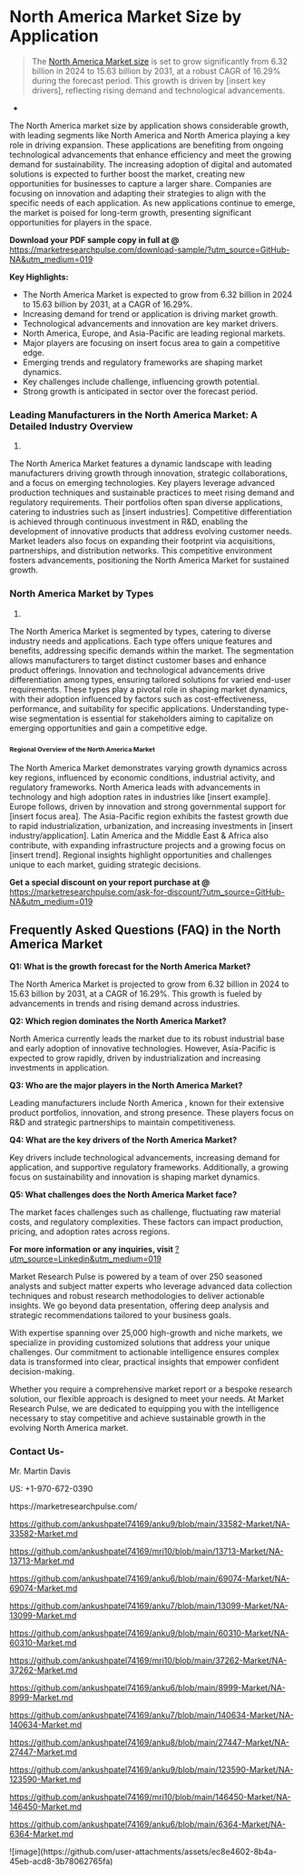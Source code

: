 <h1>North America  Market&nbsp;Size by Application</h1><blockquote><p>The <a href="https://marketresearchpulse.com/download-sample/?utm_source=GitHub-NA&amp;utm_medium=019">North America  Market size</a> is set to grow significantly from 6.32 billion in 2024 to 15.63 billion by 2031, at a robust CAGR of 16.29% during the forecast period. This growth is driven by [insert key drivers], reflecting rising demand and technological advancements.</p></blockquote><ul><li></li></ul><p>The North America  market size by application shows considerable growth, with leading segments like North America  and North America  playing a key role in driving expansion. These applications are benefiting from ongoing technological advancements that enhance efficiency and meet the growing demand for sustainability. The increasing adoption of digital and automated solutions is expected to further boost the market, creating new opportunities for businesses to capture a larger share. Companies are focusing on innovation and adapting their strategies to align with the specific needs of each application. As new applications continue to emerge, the market is poised for long-term growth, presenting significant opportunities for players in the space.</p><p><strong>Download your PDF sample copy in full at @ </strong><a href="https://marketresearchpulse.com/download-sample/?utm_source=GitHub-NA&amp;utm_medium=019">https://marketresearchpulse.com/download-sample/?utm_source=GitHub-NA&amp;utm_medium=019</a></p><p><strong>Key Highlights: </strong></p><ul><li>The North America  Market is expected to grow from 6.32 billion in 2024 to 15.63 billion by 2031, at a CAGR of 16.29%.</li><li>Increasing demand for trend or application is driving market growth.</li><li>Technological advancements and innovation are key market drivers.</li><li>North America, Europe, and Asia-Pacific are leading regional markets.</li><li>Major players are focusing on insert focus area to gain a competitive edge.</li><li>Emerging trends and regulatory frameworks are shaping market dynamics.</li><li>Key challenges include challenge, influencing growth potential.</li><li>Strong growth is anticipated in sector over the forecast period.</li></ul><h3>Leading Manufacturers in the North America  Market: A Detailed Industry Overview</h3><ol><li></li></ol><div class="flex max-w-full flex-col flex-grow"><div class="min-h-8 text-message flex w-full flex-col items-end gap-2 whitespace-normal break-words [.text-message+&amp;]:mt-5" dir="auto" data-message-author-role="assistant" data-message-id="fd8432e4-4910-450d-b182-61b7bfb0a01f" data-message-model-slug="gpt-4o"><div class="flex w-full flex-col gap-1 empty:hidden first:pt-[3px]"><div class="markdown prose w-full break-words dark:prose-invert light"><p>The North America  Market features a dynamic landscape with leading manufacturers driving growth through innovation, strategic collaborations, and a focus on emerging technologies. Key players leverage advanced production techniques and sustainable practices to meet rising demand and regulatory requirements. Their portfolios often span diverse applications, catering to industries such as [insert industries]. Competitive differentiation is achieved through continuous investment in R&amp;D, enabling the development of innovative products that address evolving customer needs. Market leaders also focus on expanding their footprint via acquisitions, partnerships, and distribution networks. This competitive environment fosters advancements, positioning the North America  Market for sustained growth.</p></div></div></div></div><h3>North America  Market by Types</h3><ol><li></li></ol><div class="flex max-w-full flex-col flex-grow"><div class="min-h-8 text-message flex w-full flex-col items-end gap-2 whitespace-normal break-words [.text-message+&amp;]:mt-5" dir="auto" data-message-author-role="assistant" data-message-id="084470be-0bb7-4664-bddf-5156b4f41249" data-message-model-slug="gpt-4o-mini"><div class="flex w-full flex-col gap-1 empty:hidden first:pt-[3px]"><div class="markdown prose w-full break-words dark:prose-invert light"><p>The North America  Market is segmented by types, catering to diverse industry needs and applications. Each type offers unique features and benefits, addressing specific demands within the market. The segmentation allows manufacturers to target distinct customer bases and enhance product offerings. Innovation and technological advancements drive differentiation among types, ensuring tailored solutions for varied end-user requirements. These types play a pivotal role in shaping market dynamics, with their adoption influenced by factors such as cost-effectiveness, performance, and suitability for specific applications. Understanding type-wise segmentation is essential for stakeholders aiming to capitalize on emerging opportunities and gain a competitive edge.</p></div></div></div></div><h3><span style="font-size: 11px;">Regional Overview of the North America  Market</span></h3><div class="flex max-w-full flex-col flex-grow"><div class="min-h-8 text-message flex w-full flex-col items-end gap-2 whitespace-normal break-words [.text-message+&amp;]:mt-5" dir="auto" data-message-author-role="assistant" data-message-id="e9038762-ce64-4e30-91c9-9bd413514231" data-message-model-slug="gpt-4o-mini"><div class="flex w-full flex-col gap-1 empty:hidden first:pt-[3px]"><div class="markdown prose w-full break-words dark:prose-invert light"><p>The North America  Market demonstrates varying growth dynamics across key regions, influenced by economic conditions, industrial activity, and regulatory frameworks. North America leads with advancements in technology and high adoption rates in industries like [insert example]. Europe follows, driven by innovation and strong governmental support for [insert focus area]. The Asia-Pacific region exhibits the fastest growth due to rapid industrialization, urbanization, and increasing investments in [insert industry/application]. Latin America and the Middle East &amp; Africa also contribute, with expanding infrastructure projects and a growing focus on [insert trend]. Regional insights highlight opportunities and challenges unique to each market, guiding strategic decisions.</p></div></div></div></div><p><strong>Get a special discount on your report purchase at @ </strong><a href="https://marketresearchpulse.com/ask-for-discount/?utm_source=GitHub-NA&amp;utm_medium=019">https://marketresearchpulse.com/ask-for-discount/?utm_source=GitHub-NA&amp;utm_medium=019</a></p><h2>Frequently Asked Questions (FAQ) in the North America  Market</h2><p><strong>Q1: What is the growth forecast for the North America  Market?</strong></p><p>The North America  Market is projected to grow from 6.32 billion in 2024 to 15.63 billion by 2031, at a CAGR of 16.29%. This growth is fueled by advancements in trends and rising demand across industries.</p><p><strong>Q2: Which region dominates the North America  Market?</strong></p><p>North America currently leads the market due to its robust industrial base and early adoption of innovative technologies. However, Asia-Pacific is expected to grow rapidly, driven by industrialization and increasing investments in application.</p><p><strong>Q3: Who are the major players in the North America  Market?</strong></p><p>Leading manufacturers include North America , known for their extensive product portfolios, innovation, and strong presence. These players focus on R&amp;D and strategic partnerships to maintain competitiveness.</p><p><strong>Q4: What are the key drivers of the North America  Market?</strong></p><p>Key drivers include technological advancements, increasing demand for application, and supportive regulatory frameworks. Additionally, a growing focus on sustainability and innovation is shaping market dynamics.</p><p><strong>Q5: What challenges does the North America  Market face?</strong></p><p>The market faces challenges such as challenge, fluctuating raw material costs, and regulatory complexities. These factors can impact production, pricing, and adoption rates across regions.</p><p><strong>For more information or any inquiries, visit&nbsp;</strong><a href="?utm_source=Linkedin&utm_medium=019">?utm_source=Linkedin&utm_medium=019</a></p><p>Market Research Pulse is powered by a team of over 250 seasoned analysts and subject matter experts who leverage advanced data collection techniques and robust research methodologies to deliver actionable insights. We go beyond data presentation, offering deep analysis and strategic recommendations tailored to your business goals.</p><p>With expertise spanning over 25,000 high-growth and niche markets, we specialize in providing customized solutions that address your unique challenges. Our commitment to actionable intelligence ensures complex data is transformed into clear, practical insights that empower confident decision-making.</p><p>Whether you require a comprehensive market report or a bespoke research solution, our flexible approach is designed to meet your needs. At Market Research Pulse, we are dedicated to equipping you with the intelligence necessary to stay competitive and achieve sustainable growth in the evolving North America  market.</p><h3><strong>Contact Us-</strong></h3><p>Mr. Martin Davis</p><p>US: +1-970-672-0390</p><p>https://marketresearchpulse.com/</p><p><a href="https://github.com/ankushpatel74169/anku9/blob/main/33582-Market/NA-33582-Market.md">https://github.com/ankushpatel74169/anku9/blob/main/33582-Market/NA-33582-Market.md</a></p><p><a href="https://github.com/ankushpatel74169/mri10/blob/main/13713-Market/NA-13713-Market.md">https://github.com/ankushpatel74169/mri10/blob/main/13713-Market/NA-13713-Market.md</a></p><p><a href="https://github.com/ankushpatel74169/anku6/blob/main/69074-Market/NA-69074-Market.md">https://github.com/ankushpatel74169/anku6/blob/main/69074-Market/NA-69074-Market.md</a></p><p><a href="https://github.com/ankushpatel74169/anku7/blob/main/13099-Market/NA-13099-Market.md">https://github.com/ankushpatel74169/anku7/blob/main/13099-Market/NA-13099-Market.md</a></p><p><a href="https://github.com/ankushpatel74169/anku9/blob/main/60310-Market/NA-60310-Market.md">https://github.com/ankushpatel74169/anku9/blob/main/60310-Market/NA-60310-Market.md</a></p><p><a href="https://github.com/ankushpatel74169/mri10/blob/main/37262-Market/NA-37262-Market.md">https://github.com/ankushpatel74169/mri10/blob/main/37262-Market/NA-37262-Market.md</a></p><p><a href="https://github.com/ankushpatel74169/anku6/blob/main/8999-Market/NA-8999-Market.md">https://github.com/ankushpatel74169/anku6/blob/main/8999-Market/NA-8999-Market.md</a></p><p><a href="https://github.com/ankushpatel74169/anku7/blob/main/140634-Market/NA-140634-Market.md">https://github.com/ankushpatel74169/anku7/blob/main/140634-Market/NA-140634-Market.md</a></p><p><a href="https://github.com/ankushpatel74169/anku8/blob/main/27447-Market/NA-27447-Market.md">https://github.com/ankushpatel74169/anku8/blob/main/27447-Market/NA-27447-Market.md</a></p><p><a href="https://github.com/ankushpatel74169/anku9/blob/main/123590-Market/NA-123590-Market.md">https://github.com/ankushpatel74169/anku9/blob/main/123590-Market/NA-123590-Market.md</a></p><p><a href="https://github.com/ankushpatel74169/mri10/blob/main/146450-Market/NA-146450-Market.md">https://github.com/ankushpatel74169/mri10/blob/main/146450-Market/NA-146450-Market.md</a></p><p><a href="https://github.com/ankushpatel74169/anku6/blob/main/6364-Market/NA-6364-Market.md">https://github.com/ankushpatel74169/anku6/blob/main/6364-Market/NA-6364-Market.md</a></p>
![image](https://github.com/user-attachments/assets/ec8e4602-8b4a-45eb-acd8-3b78062765fa)
